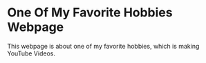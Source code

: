 # One Of My Favorite Hobbies Webpage
This webpage is about one of my favorite hobbies, which is making YouTube Videos.
